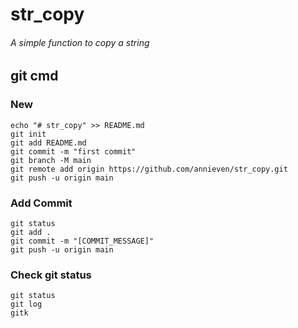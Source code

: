 # str_copy

###### A simple function to copy a string

## git cmd

### New
	echo "# str_copy" >> README.md
	git init
	git add README.md
	git commit -m "first commit"
	git branch -M main
	git remote add origin https://github.com/annieven/str_copy.git
	git push -u origin main

### Add Commit
	git status
	git add .
	git commit -m "[COMMIT_MESSAGE]"
	git push -u origin main

### Check git status
	git status
	git log
	gitk
